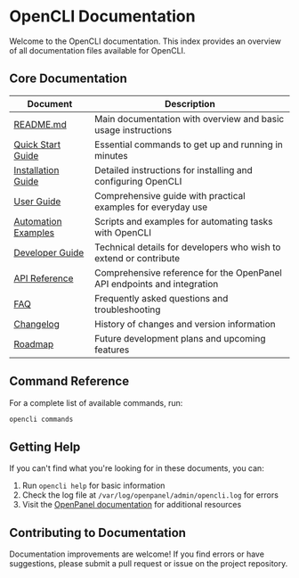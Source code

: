 # OpenCLI Documentation

Welcome to the OpenCLI documentation. This index provides an overview of all documentation files available for OpenCLI.

## Core Documentation

| Document | Description |
|----------|-------------|
| [README.md](README.md) | Main documentation with overview and basic usage instructions |
| [Quick Start Guide](quick-start.md) | Essential commands to get up and running in minutes |
| [Installation Guide](installation-guide.md) | Detailed instructions for installing and configuring OpenCLI |
| [User Guide](user-guide.md) | Comprehensive guide with practical examples for everyday use |
| [Automation Examples](automation-examples.md) | Scripts and examples for automating tasks with OpenCLI |
| [Developer Guide](developer-guide.md) | Technical details for developers who wish to extend or contribute |
| [API Reference](api-reference.md) | Comprehensive reference for the OpenPanel API endpoints and integration |
| [FAQ](faq.md) | Frequently asked questions and troubleshooting |
| [Changelog](changelog.md) | History of changes and version information |
| [Roadmap](roadmap.md) | Future development plans and upcoming features |

## Command Reference

For a complete list of available commands, run:

```sh
opencli commands
```

## Getting Help

If you can't find what you're looking for in these documents, you can:

1. Run `opencli help` for basic information
2. Check the log file at `/var/log/openpanel/admin/opencli.log` for errors
3. Visit the [OpenPanel documentation](https://dev.openpanel.com/cli/) for additional resources

## Contributing to Documentation

Documentation improvements are welcome! If you find errors or have suggestions, please submit a pull request or issue on the project repository.
